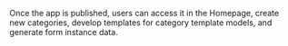 Once the app is published, users can access it in the Homepage, create new categories, develop templates for category template models, and generate form instance data.

